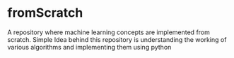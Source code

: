 # fromScratch
A repository where machine learning concepts are implemented from scratch. 
Simple Idea behind this repository is understanding the working of various algorithms and implementing them using python
